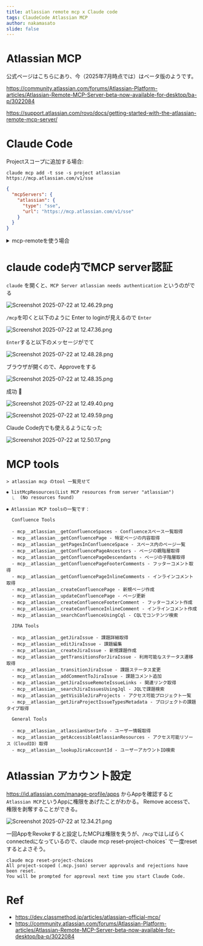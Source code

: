 ```yaml
---
title: atlassian remote mcp x Claude code
tags: ClaudeCode Atlassian MCP
author: nakamasato
slide: false
---
```

# Atlassian MCP

公式ページはこちらにあり、今（2025年7月時点では）はベータ版のようです。

https://community.atlassian.com/forums/Atlassian-Platform-articles/Atlassian-Remote-MCP-Server-beta-now-available-for-desktop/ba-p/3022084

https://support.atlassian.com/rovo/docs/getting-started-with-the-atlassian-remote-mcp-server/

# Claude Code

Projectスコープに追加する場合:

```
claude mcp add -t sse -s project atlassian https://mcp.atlassian.com/v1/sse
```

```json:.mcp.json
{
  "mcpServers": {
    "atlassian": {
      "type": "sse",
      "url": "https://mcp.atlassian.com/v1/sse"
    }
  }
}
```

<details><summary>mcp-remoteを使う場合</summary>


```
claude mcp add -s project atlassian -- npx -y mcp-remote https://mcp.atlassian.com/v1/sse
```

これで以下が追加される:

```json:.mcp.json
{
  "mcpServers": {
    "atlassian": {
      "type": "stdio",
      "command": "npx",
      "args": [
        "-y",
        "mcp-remote",
        "https://mcp.atlassian.com/v1/sse"
      ],
      "env": {}
    }
  }
}
```

</details>

# claude code内でMCP server認証

`claude` を開くと、`MCP Server atlassian needs authentication` というのがでる

![Screenshot 2025-07-22 at 12.46.29.png](https://qiita-image-store.s3.ap-northeast-1.amazonaws.com/0/7059/5e86aba7-452e-487a-994a-5891062339f5.png)



`/mcp`を叩くと以下のように Enter to loginが見えるので `Enter`

![Screenshot 2025-07-22 at 12.47.36.png](https://qiita-image-store.s3.ap-northeast-1.amazonaws.com/0/7059/6671c9c2-5d13-484b-8ff5-248e654b75b5.png)


`Enter`すると以下のメッセージがでて


![Screenshot 2025-07-22 at 12.48.28.png](https://qiita-image-store.s3.ap-northeast-1.amazonaws.com/0/7059/8fa577aa-fe1e-460b-b9ec-044939a154eb.png)

ブラウザが開くので、Approveをする

![Screenshot 2025-07-22 at 12.48.35.png](https://qiita-image-store.s3.ap-northeast-1.amazonaws.com/0/7059/d8896b70-09d2-4b1b-8acd-eb15be1ba270.png)

成功 :tada: 

![Screenshot 2025-07-22 at 12.49.40.png](https://qiita-image-store.s3.ap-northeast-1.amazonaws.com/0/7059/a0f2dad8-6188-4a9e-a09e-9229d46cd6ff.png)



![Screenshot 2025-07-22 at 12.49.59.png](https://qiita-image-store.s3.ap-northeast-1.amazonaws.com/0/7059/5c84df99-a9b3-41d2-a821-cc2c920c9587.png)

Claude Code内でも使えるようになった

![Screenshot 2025-07-22 at 12.50.17.png](https://qiita-image-store.s3.ap-northeast-1.amazonaws.com/0/7059/4dd425b2-4482-4688-8911-39a02f83697c.png)

# MCP tools

<!-- ![Screenshot 2025-07-22 at 14.29.45.png](https://qiita-image-store.s3.ap-northeast-1.amazonaws.com/0/7059/8e77d26e-199e-4377-9f79-4ef947605269.png) -->

```
> atlassian mcp のtool 一覧見せて

⏺ listMcpResources(List MCP resources from server "atlassian")
  ⎿  (No resources found)                                                                                                                                         

⏺ Atlassian MCP toolsの一覧です：

  Confluence Tools

  - mcp__atlassian__getConfluenceSpaces - Confluenceスペース一覧取得
  - mcp__atlassian__getConfluencePage - 特定ページの内容取得
  - mcp__atlassian__getPagesInConfluenceSpace - スペース内のページ一覧
  - mcp__atlassian__getConfluencePageAncestors - ページの親階層取得
  - mcp__atlassian__getConfluencePageDescendants - ページの子階層取得
  - mcp__atlassian__getConfluencePageFooterComments - フッターコメント取得
  - mcp__atlassian__getConfluencePageInlineComments - インラインコメント取得
  - mcp__atlassian__createConfluencePage - 新規ページ作成
  - mcp__atlassian__updateConfluencePage - ページ更新
  - mcp__atlassian__createConfluenceFooterComment - フッターコメント作成
  - mcp__atlassian__createConfluenceInlineComment - インラインコメント作成
  - mcp__atlassian__searchConfluenceUsingCql - CQLでコンテンツ検索

  JIRA Tools

  - mcp__atlassian__getJiraIssue - 課題詳細取得
  - mcp__atlassian__editJiraIssue - 課題編集
  - mcp__atlassian__createJiraIssue - 新規課題作成
  - mcp__atlassian__getTransitionsForJiraIssue - 利用可能なステータス遷移取得
  - mcp__atlassian__transitionJiraIssue - 課題ステータス変更
  - mcp__atlassian__addCommentToJiraIssue - 課題コメント追加
  - mcp__atlassian__getJiraIssueRemoteIssueLinks - 関連リンク取得
  - mcp__atlassian__searchJiraIssuesUsingJql - JQLで課題検索
  - mcp__atlassian__getVisibleJiraProjects - アクセス可能プロジェクト一覧
  - mcp__atlassian__getJiraProjectIssueTypesMetadata - プロジェクトの課題タイプ取得

  General Tools

  - mcp__atlassian__atlassianUserInfo - ユーザー情報取得
  - mcp__atlassian__getAccessibleAtlassianResources - アクセス可能リソース（CloudID）取得
  - mcp__atlassian__lookupJiraAccountId - ユーザーアカウントID検索
```

# Atlassian アカウント設定

https://id.atlassian.com/manage-profile/apps からAppを確認すると`Atlassian MCP`というAppに権限をあげたことがわかる。
Remove accessで、権限を剥奪することができる。


![Screenshot 2025-07-22 at 12.34.21.png](https://qiita-image-store.s3.ap-northeast-1.amazonaws.com/0/7059/120cd805-3f49-4e29-827a-194219fa19ba.png)

一回AppをRevokeすると設定したMCPは権限を失うが、`/mcp`ではしばらく connectedになっているので、claude mcp reset-project-choices` で一度resetするとよさそう。

```
claude mcp reset-project-choices
All project-scoped (.mcp.json) server approvals and rejections have been reset.
You will be prompted for approval next time you start Claude Code.
```

# Ref

- https://dev.classmethod.jp/articles/atlassian-official-mcp/
- https://community.atlassian.com/forums/Atlassian-Platform-articles/Atlassian-Remote-MCP-Server-beta-now-available-for-desktop/ba-p/3022084

